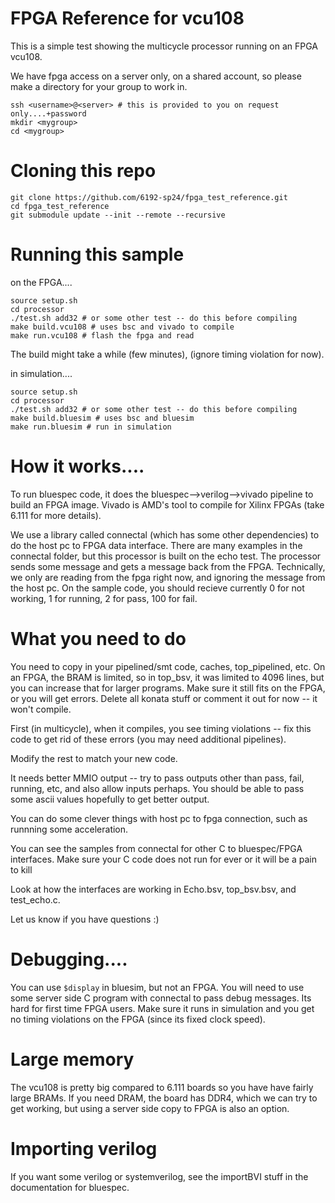 # FPGA Reference for vcu108

This is a simple test showing the multicycle processor running on an FPGA vcu108.

We have fpga access on a server only, on a shared account, so please make a directory for your group to work in.
```
ssh <username>@<server> # this is provided to you on request only....+password
mkdir <mygroup>
cd <mygroup>
```

# Cloning this repo
```
git clone https://github.com/6192-sp24/fpga_test_reference.git
cd fpga_test_reference
git submodule update --init --remote --recursive
```

# Running this sample
on the FPGA....
```
source setup.sh
cd processor
./test.sh add32 # or some other test -- do this before compiling
make build.vcu108 # uses bsc and vivado to compile
make run.vcu108 # flash the fpga and read
```
The build might take a while (few minutes),  (ignore timing violation for now).

in simulation....
```
source setup.sh
cd processor
./test.sh add32 # or some other test -- do this before compiling
make build.bluesim # uses bsc and bluesim
make run.bluesim # run in simulation
```

# How it works....

To run bluespec code, it does the bluespec-->verilog-->vivado pipeline to build an FPGA image. Vivado is AMD's tool to compile for Xilinx FPGAs (take 6.111 for more details).

We use a library called connectal (which has some other dependencies) to do the host pc to FPGA data interface. There are many examples in the connectal folder, but this processor is built on the echo test. The processor sends some message and gets a message back from the FPGA. Technically, we only are reading from the fpga right now, and ignoring the message from the host pc. On the sample code, you should recieve currently 0 for not working, 1 for running, 2 for pass, 100 for fail.


# What you need to do

You need to copy in your pipelined/smt code, caches, top_pipelined, etc. On an FPGA, the BRAM is limited, so in top_bsv, it was limited to 4096 lines, but you can increase that for larger programs. Make sure it still fits on the FPGA, or you will get errors. Delete all konata stuff or comment it out for now -- it won't compile.

First (in multicycle), when it compiles, you see timing violations -- fix this code to get rid of these errors (you may need additional pipelines). 

Modify the rest to match your new code.

It needs better MMIO output -- try to pass outputs other than pass, fail, running, etc, and also allow inputs perhaps. You should be able to pass some ascii values hopefully to get better output.

You can do some clever things with host pc to fpga connection, such as runnning some acceleration.

You can see the samples from connectal for other C to bluespec/FPGA interfaces. Make sure your C code does not run for ever or it will be a pain to kill

Look at how the interfaces are working in Echo.bsv, top_bsv.bsv, and test_echo.c.

Let us know if you have questions :)

# Debugging....

You can use `$display` in bluesim, but not an FPGA. You will need to use some server side C program with connectal to pass debug messages. Its hard for first time FPGA users. Make sure it runs in simulation and you get no timing violations on the FPGA (since its fixed clock speed).

# Large memory

The vcu108 is pretty big compared to 6.111 boards so you have have fairly large BRAMs. If you need DRAM, the board has DDR4, which we can try to get working, but using a server side copy to FPGA is also an option.

# Importing verilog

If you want some verilog or systemverilog, see the importBVI stuff in the documentation for bluespec.
